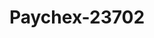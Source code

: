 ---
f_zip-code: 91316
f_state-code: CA
title: Paychex-23702
f_phone: 818-654-9130
f_city-only: Encino
f_address: 6345 Balboa Boulevard Suite 208 Encino
f_location-unique-id: '23702'
slug: paychex-23702
updated-on: '2024-05-30T13:46:58.046Z'
created-on: '2024-05-30T13:36:59.803Z'
published-on: '2024-05-30T13:54:32.469Z'
f_city-state: cms/city/encino-ca.md
f_company: cms/company/paychex.md
f_state: cms/state/california.md
layout: '[payday-loan].html'
tags: payday-loan
---